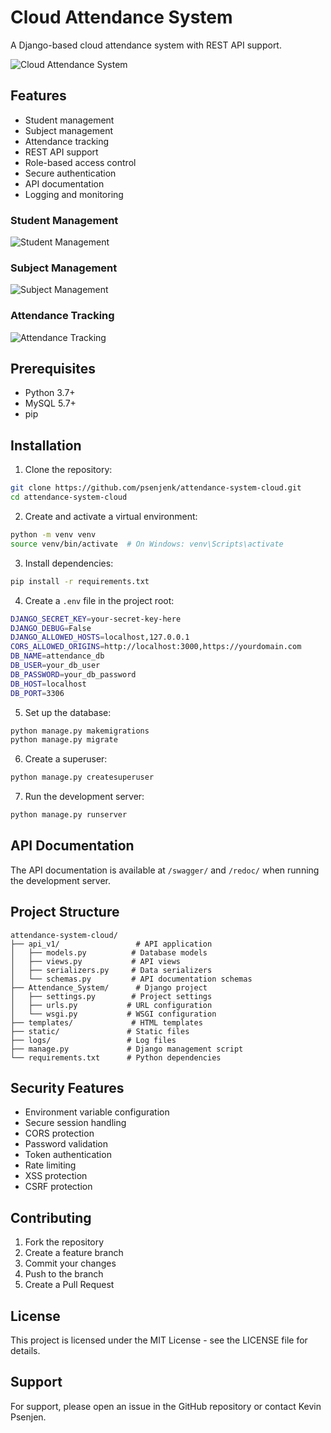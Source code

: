 # Cloud Attendance System

A Django-based cloud attendance system with REST API support.

![Cloud Attendance System](static/images/cloud.jpg)

## Features

- Student management
- Subject management
- Attendance tracking
- REST API support
- Role-based access control
- Secure authentication
- API documentation
- Logging and monitoring

### Student Management
![Student Management](static/images/student.PNG)

### Subject Management
![Subject Management](static/images/subjects.PNG)

### Attendance Tracking
![Attendance Tracking](static/images/attendance.PNG)

## Prerequisites

- Python 3.7+
- MySQL 5.7+
- pip

## Installation

1. Clone the repository:
```bash
git clone https://github.com/psenjenk/attendance-system-cloud.git
cd attendance-system-cloud
```

2. Create and activate a virtual environment:
```bash
python -m venv venv
source venv/bin/activate  # On Windows: venv\Scripts\activate
```

3. Install dependencies:
```bash
pip install -r requirements.txt
```

4. Create a `.env` file in the project root:
```bash
DJANGO_SECRET_KEY=your-secret-key-here
DJANGO_DEBUG=False
DJANGO_ALLOWED_HOSTS=localhost,127.0.0.1
CORS_ALLOWED_ORIGINS=http://localhost:3000,https://yourdomain.com
DB_NAME=attendance_db
DB_USER=your_db_user
DB_PASSWORD=your_db_password
DB_HOST=localhost
DB_PORT=3306
```

5. Set up the database:
```bash
python manage.py makemigrations
python manage.py migrate
```

6. Create a superuser:
```bash
python manage.py createsuperuser
```

7. Run the development server:
```bash
python manage.py runserver
```

## API Documentation

The API documentation is available at `/swagger/` and `/redoc/` when running the development server.

## Project Structure

```
attendance-system-cloud/
├── api_v1/                 # API application
│   ├── models.py          # Database models
│   ├── views.py           # API views
│   ├── serializers.py     # Data serializers
│   └── schemas.py         # API documentation schemas
├── Attendance_System/      # Django project
│   ├── settings.py        # Project settings
│   ├── urls.py           # URL configuration
│   └── wsgi.py           # WSGI configuration
├── templates/             # HTML templates
├── static/               # Static files
├── logs/                 # Log files
├── manage.py             # Django management script
└── requirements.txt      # Python dependencies
```

## Security Features

- Environment variable configuration
- Secure session handling
- CORS protection
- Password validation
- Token authentication
- Rate limiting
- XSS protection
- CSRF protection

## Contributing

1. Fork the repository
2. Create a feature branch
3. Commit your changes
4. Push to the branch
5. Create a Pull Request

## License

This project is licensed under the MIT License - see the LICENSE file for details.

## Support

For support, please open an issue in the GitHub repository or contact Kevin Psenjen.
